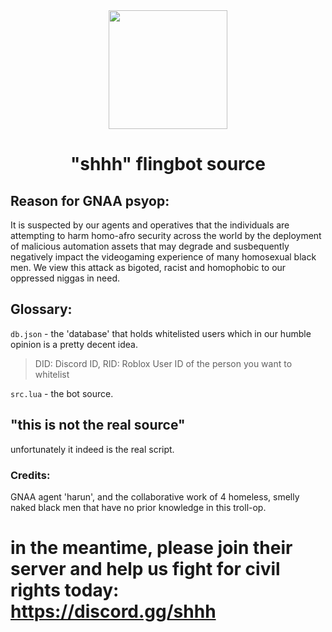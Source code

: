 <div align=center>
  <img src="https://gnaa.gay/assets/gnaa%20trademark.png" height=190>
<h1> "shhh" flingbot source </h1>
</div>

## Reason for GNAA psyop:

It is suspected by our agents and operatives that the individuals are attempting to harm homo-afro security across the world by the deployment of malicious automation assets that may degrade and susbequently negatively impact the videogaming experience of many homosexual black men. We view this attack as bigoted, racist and homophobic to our oppressed niggas in need.


## Glossary:
`db.json` - the 'database' that holds whitelisted users which in our humble opinion is a pretty decent idea.
> DID: Discord ID, RID: Roblox User ID of the person you want to whitelist

`src.lua` - the bot source. 

## "this is not the real source"
unfortunately it indeed is the real script.


### Credits:
GNAA agent 'harun', and the collaborative work of 4 homeless, smelly naked black men that have no prior knowledge in this troll-op.


# in the meantime, please join their server and help us fight for civil rights today: https://discord.gg/shhh
